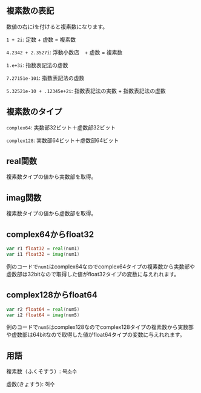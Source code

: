 ## 複素数の表記

数値の右にiを付けると複素数になります。

`1 + 2i`: 定数 + 虚数 = 複素数

`4.2342 + 2.3527i`: 浮動小数店　+ 虚数 = 複素数

`1.e+3i`: 指数表記法の虚数

`7.27151e-10i`: 指数表記法の虚数

`5.32521e-10 + .12345e+2i`: 指数表記法の実数 + 指数表記法の虚数

## 複素数のタイプ

`complex64`: 実数部32ビット＋虚数部32ビット

`complex128`: 実数部64ビット＋虚数部64ビット

## real関数

複素数タイプの値から実数部を取得。

## imag関数

複素数タイプの値から虚数部を取得。

## complex64からfloat32
```go
var r1 float32 = real(num1)
var i1 float32 = imag(num1)
```

例のコードで`num1`はcomplex64なのでcomplex64タイプの複素数から実数部や虚数部は32bitなので取得した値がfloat32タイプの変数に与えれれます。

## complex128からfloat64
```go
var r2 float64 = real(num5)
var i2 float64 = imag(num5)
```

例のコードで`num5`はcomplex128なのでcomplex128タイプの複素数から実数部や虚数部は64bitなので取得した値がfloat64タイプの変数に与えれれます。

## 用語

複素数（ふくそすう）: 복소수

虚数(きょすう): 허수
